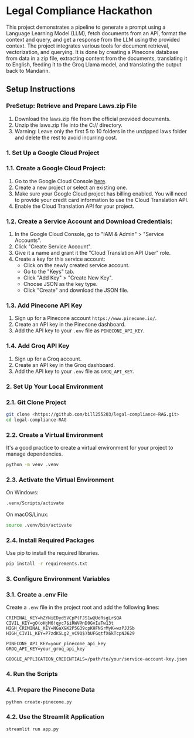 # Legal Compliance Hackathon

This project demonstrates a pipeline to generate a prompt using a Language Learning Model (LLM), fetch documents from an API, format the context and query, and get a response from the LLM using the provided context. The project integrates various tools for document retrieval, vectorization, and querying. It is done by creating a Pinecone database from data in a zip file, extracting content from the documents, translating it to English, feeding it to the Groq Llama model, and translating the output back to Mandarin.

## Setup Instructions

### PreSetup: Retrieve and Prepare Laws.zip File

1. Download the laws.zip file from the official provided documents.
2. Unzip the laws.zip file into the C:// directory.
3. Warning: Leave only the first 5 to 10 folders in the unzipped laws folder and delete the rest to avoid incurring cost.

### 1. Set Up a Google Cloud Project

### 1.1. Create a Google Cloud Project:

1. Go to the Google Cloud Console [here](https://console.cloud.google.com/).
2. Create a new project or select an existing one.
3. Make sure your Google Cloud project has billing enabled. You will need to provide your credit card information to use the Cloud Translation API.
4. Enable the Cloud Translation API for your project.

### 1.2. Create a Service Account and Download Credentials:

1. In the Google Cloud Console, go to "IAM & Admin" > "Service Accounts".
2. Click "Create Service Account".
3. Give it a name and grant it the "Cloud Translation API User" role.
4. Create a key for this service account:
   - Click on the newly created service account.
   - Go to the "Keys" tab.
   - Click "Add Key" > "Create New Key".
   - Choose JSON as the key type.
   - Click "Create" and download the JSON file.

### 1.3. Add Pinecone API Key

1. Sign up for a Pinecone account `https://www.pinecone.io/`.
2. Create an API key in the Pinecone dashboard.
3. Add the API key to your `.env` file as `PINECONE_API_KEY`.

### 1.4. Add Groq API Key

1. Sign up for a Groq account.
2. Create an API key in the Groq dashboard.
3. Add the API key to your `.env` file as `GROQ_API_KEY`.

### 2. Set Up Your Local Environment

### 2.1. Git Clone Project

```bash
git clone <https://github.com/bill255203/legal-compliance-RAG.git>
cd legal-compliance-RAG

```

### 2.2. Create a Virtual Environment

It's a good practice to create a virtual environment for your project to manage dependencies.

```bash
python -m venv .venv

```

### 2.3. Activate the Virtual Environment

On Windows:

```bash
.venv/Scripts/activate

```

On macOS/Linux:

```bash
source .venv/bin/activate

```

### 2.4. Install Required Packages

Use pip to install the required libraries.

```bash
pip install -r requirements.txt

```

### 3. Configure Environment Variables

### 3.1. Create a .env File

Create a `.env` file in the project root and add the following lines:

```less
CRIMINAL_KEY=hZYNiEDyd5VCpP(FJS1w@UeRsgLr$QA
CIVIL_KEY=gO(oHjM6!qyc7$iRWV@nD0GvIaTw13t
HIGH_CRIMINAL_KEY=NGaX&K2P5G39cpKHFNSrMyK=wzPJJSb
HIGH_CIVIL_KEY=P7zdKSLg2_vC9Q$)bUFGqtfX6kTcpNJ629

PINECONE_API_KEY=your_pinecone_api_key
GROQ_API_KEY=your_groq_api_key

GOOGLE_APPLICATION_CREDENTIALS=/path/to/your/service-account-key.json

```

### 4. Run the Scripts

### 4.1. Prepare the Pinecone Data

```bash
python create-pinecone.py

```

### 4.2. Use the Streamlit Application

```bash
streamlit run app.py

```
